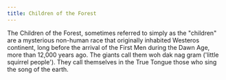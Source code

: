 ```yaml
---
title: Children of the Forest
---
```


The Children of the Forest, sometimes referred to simply as the "children" are a mysterious non-human race that originally inhabited Westeros continent, long before the arrival of the First Men during the Dawn Age, more than 12,000 years ago. The giants call them woh dak nag gram ('little squirrel people'). They call themselves in the True Tongue those who sing the song of the earth. 


